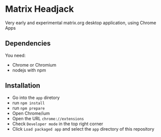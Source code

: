 # Matrix Headjack

Very early and experimental matrix.org desktop application, using Chrome Apps

## Dependencies

You need:
* Chrome or Chromium
* nodejs with npm

## Installation

* Go into the `app` diretory
* run `npm install`
* run `npm prepare`
* Open Chrome/ium
* Open the URL `chrome://extensions`
* Check `Developer mode` in the top right corner
* Click `Load packaged app` and select the `app` directory of this repository